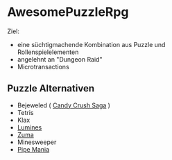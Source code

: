 # AwesomePuzzleRpg

Ziel: 
* eine süchtigmachende Kombination aus Puzzle und Rollenspielelementen 
* angelehnt an "Dungeon Raid"
* Microtransactions

## Puzzle Alternativen

* Bejeweled ( [Candy Crush Saga](http://youtu.be/Ew2rNYOKW9k?t=9m50s) )
* Tetris
* Klax
* [Lumines](http://youtu.be/RFP5VM8nnyM?t=7m57s)
* [Zuma](http://youtu.be/OB9RULrlia0?t=16s)
* Minesweeper
* [Pipe Mania](http://www.youtube.com/watch?v=WpqzX6iW7qk)

### 






